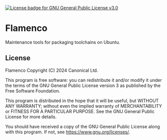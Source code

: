 [![License badge for GNU General Public License v3.0](https://img.shields.io/badge/License-GPL--3.0-informational)](https://github.com/canonical/flamenco/blob/main/LICENSE)

# Flamenco

Maintenance tools for packaging toolchains on Ubuntu.

## License

Flamenco
Copyright (C) 2024 Canonical Ltd.

This program is free software: you can redistribute it and/or modify
it under the terms of the GNU General Public License version 3 as published by
the Free Software Foundation.

This program is distributed in the hope that it will be useful,
but WITHOUT ANY WARRANTY; without even the implied warranty of
MERCHANTABILITY or FITNESS FOR A PARTICULAR PURPOSE.  See the
GNU General Public License for more details.

You should have received a copy of the GNU General Public License
along with this program.  If not, see <https://www.gnu.org/licenses/>.
